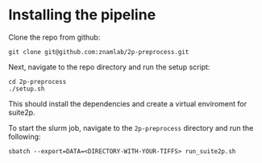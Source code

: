 # Installing the pipeline

Clone the repo from github:
```
git clone git@github.com:znamlab/2p-preprocess.git
```

Next, navigate to the repo directory and run the setup script:
```
cd 2p-preprocess
./setup.sh
```

This should install the dependencies and create a virtual enviroment for suite2p.

To start the slurm job, navigate to the `2p-preprocess` directory and run the following:
```
sbatch --export=DATA=<DIRECTORY-WITH-YOUR-TIFFS> run_suite2p.sh
```
